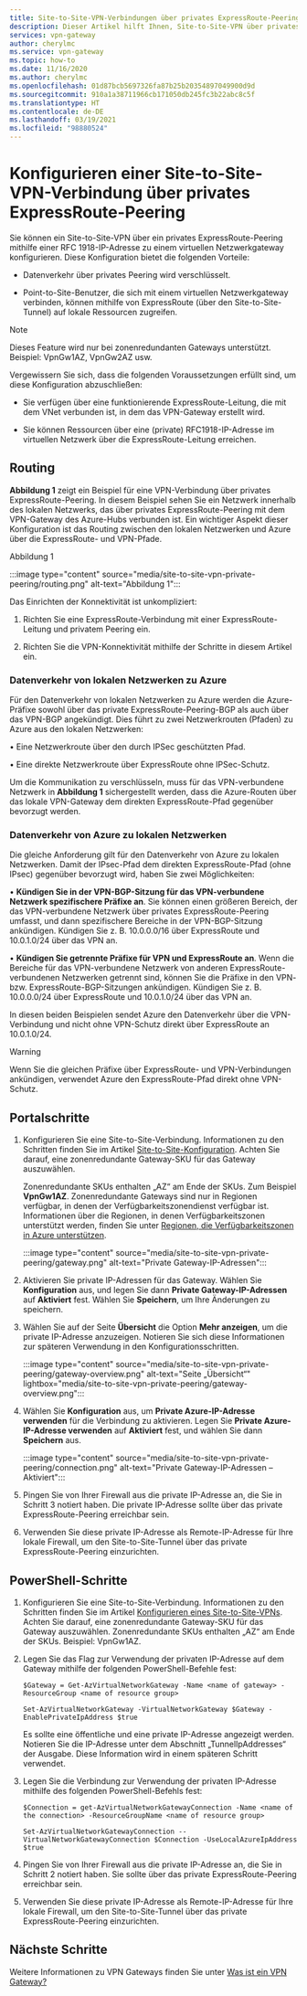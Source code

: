 ```yaml
---
title: Site-to-Site-VPN-Verbindungen über privates ExpressRoute-Peering
description: Dieser Artikel hilft Ihnen, Site-to-Site-VPN über privates ExpressRoute-Peering zu aktivieren, um Datenverkehr zu verschlüsseln.
services: vpn-gateway
author: cherylmc
ms.service: vpn-gateway
ms.topic: how-to
ms.date: 11/16/2020
ms.author: cherylmc
ms.openlocfilehash: 01d87bcb5697326fa87b25b20354897049900d9d
ms.sourcegitcommit: 910a1a38711966cb171050db245fc3b22abc8c5f
ms.translationtype: HT
ms.contentlocale: de-DE
ms.lasthandoff: 03/19/2021
ms.locfileid: "98880524"
---
```

# <a name="configure-a-site-to-site-vpn-connection-over-expressroute-private-peering"></a>Konfigurieren einer Site-to-Site-VPN-Verbindung über privates ExpressRoute-Peering

Sie können ein Site-to-Site-VPN über ein privates ExpressRoute-Peering mithilfe einer RFC 1918-IP-Adresse zu einem virtuellen Netzwerkgateway konfigurieren. Diese Konfiguration bietet die folgenden Vorteile:

* Datenverkehr über privates Peering wird verschlüsselt.

* Point-to-Site-Benutzer, die sich mit einem virtuellen Netzwerkgateway verbinden, können mithilfe von ExpressRoute (über den Site-to-Site-Tunnel) auf lokale Ressourcen zugreifen.

>[!NOTE]
>Dieses Feature wird nur bei zonenredundanten Gateways unterstützt. Beispiel: VpnGw1AZ, VpnGw2AZ usw.
>

Vergewissern Sie sich, dass die folgenden Voraussetzungen erfüllt sind, um diese Konfiguration abzuschließen:

* Sie verfügen über eine funktionierende ExpressRoute-Leitung, die mit dem VNet verbunden ist, in dem das VPN-Gateway erstellt wird.

* Sie können Ressourcen über eine (private) RFC1918-IP-Adresse im virtuellen Netzwerk über die ExpressRoute-Leitung erreichen.

## <a name="routing"></a><a name="routing"></a>Routing

**Abbildung 1** zeigt ein Beispiel für eine VPN-Verbindung über privates ExpressRoute-Peering. In diesem Beispiel sehen Sie ein Netzwerk innerhalb des lokalen Netzwerks, das über privates ExpressRoute-Peering mit dem VPN-Gateway des Azure-Hubs verbunden ist. Ein wichtiger Aspekt dieser Konfiguration ist das Routing zwischen den lokalen Netzwerken und Azure über die ExpressRoute- und VPN-Pfade.

Abbildung 1

:::image type="content" source="media/site-to-site-vpn-private-peering/routing.png" alt-text="Abbildung 1":::

Das Einrichten der Konnektivität ist unkompliziert:

1. Richten Sie eine ExpressRoute-Verbindung mit einer ExpressRoute-Leitung und privatem Peering ein.

1. Richten Sie die VPN-Konnektivität mithilfe der Schritte in diesem Artikel ein.

### <a name="traffic-from-on-premises-networks-to-azure"></a>Datenverkehr von lokalen Netzwerken zu Azure

Für den Datenverkehr von lokalen Netzwerken zu Azure werden die Azure-Präfixe sowohl über das private ExpressRoute-Peering-BGP als auch über das VPN-BGP angekündigt. Dies führt zu zwei Netzwerkrouten (Pfaden) zu Azure aus den lokalen Netzwerken:

• Eine Netzwerkroute über den durch IPSec geschützten Pfad.

• Eine direkte Netzwerkroute über ExpressRoute ohne IPSec-Schutz.

Um die Kommunikation zu verschlüsseln, muss für das VPN-verbundene Netzwerk in **Abbildung 1** sichergestellt werden, dass die Azure-Routen über das lokale VPN-Gateway dem direkten ExpressRoute-Pfad gegenüber bevorzugt werden.

### <a name="traffic-from-azure-to-on-premises-networks"></a>Datenverkehr von Azure zu lokalen Netzwerken

Die gleiche Anforderung gilt für den Datenverkehr von Azure zu lokalen Netzwerken. Damit der IPsec-Pfad dem direkten ExpressRoute-Pfad (ohne IPsec) gegenüber bevorzugt wird, haben Sie zwei Möglichkeiten:

• **Kündigen Sie in der VPN-BGP-Sitzung für das VPN-verbundene Netzwerk spezifischere Präfixe an**. Sie können einen größeren Bereich, der das VPN-verbundene Netzwerk über privates ExpressRoute-Peering umfasst, und dann spezifischere Bereiche in der VPN-BGP-Sitzung ankündigen. Kündigen Sie z. B. 10.0.0.0/16 über ExpressRoute und 10.0.1.0/24 über das VPN an.

• **Kündigen Sie getrennte Präfixe für VPN und ExpressRoute an**. Wenn die Bereiche für das VPN-verbundene Netzwerk von anderen ExpressRoute-verbundenen Netzwerken getrennt sind, können Sie die Präfixe in den VPN- bzw. ExpressRoute-BGP-Sitzungen ankündigen. Kündigen Sie z. B. 10.0.0.0/24 über ExpressRoute und 10.0.1.0/24 über das VPN an.

In diesen beiden Beispielen sendet Azure den Datenverkehr über die VPN-Verbindung und nicht ohne VPN-Schutz direkt über ExpressRoute an 10.0.1.0/24.

>[!Warning]
>Wenn Sie die gleichen Präfixe über ExpressRoute- und VPN-Verbindungen ankündigen, verwendet Azure den ExpressRoute-Pfad direkt ohne VPN-Schutz.
>

## <a name="portal-steps"></a><a name="portal"></a>Portalschritte

1. Konfigurieren Sie eine Site-to-Site-Verbindung. Informationen zu den Schritten finden Sie im Artikel [Site-to-Site-Konfiguration](./tutorial-site-to-site-portal.md). Achten Sie darauf, eine zonenredundante Gateway-SKU für das Gateway auszuwählen. 

   Zonenredundante SKUs enthalten „AZ“ am Ende der SKUs. Zum Beispiel **VpnGw1AZ**. Zonenredundante Gateways sind nur in Regionen verfügbar, in denen der Verfügbarkeitszonendienst verfügbar ist. Informationen über die Regionen, in denen Verfügbarkeitszonen unterstützt werden, finden Sie unter [Regionen, die Verfügbarkeitszonen in Azure unterstützen](../availability-zones/az-region.md).

   :::image type="content" source="media/site-to-site-vpn-private-peering/gateway.png" alt-text="Private Gateway-IP-Adressen":::
1. Aktivieren Sie private IP-Adressen für das Gateway. Wählen Sie **Konfiguration** aus, und legen Sie dann **Private Gateway-IP-Adressen** auf **Aktiviert** fest. Wählen Sie **Speichern**, um Ihre Änderungen zu speichern.
1. Wählen Sie auf der Seite **Übersicht** die Option **Mehr anzeigen**, um die private IP-Adresse anzuzeigen. Notieren Sie sich diese Informationen zur späteren Verwendung in den Konfigurationsschritten.

   :::image type="content" source="media/site-to-site-vpn-private-peering/gateway-overview.png" alt-text="Seite „Übersicht“" lightbox="media/site-to-site-vpn-private-peering/gateway-overview.png":::
1. Wählen Sie **Konfiguration** aus, um **Private Azure-IP-Adresse verwenden** für die Verbindung zu aktivieren. Legen Sie **Private Azure-IP-Adresse verwenden** auf **Aktiviert** fest, und wählen Sie dann **Speichern** aus.

   :::image type="content" source="media/site-to-site-vpn-private-peering/connection.png" alt-text="Private Gateway-IP-Adressen – Aktiviert":::
1. Pingen Sie von Ihrer Firewall aus die private IP-Adresse an, die Sie in Schritt 3 notiert haben. Die private IP-Adresse sollte über das private ExpressRoute-Peering erreichbar sein.
1. Verwenden Sie diese private IP-Adresse als Remote-IP-Adresse für Ihre lokale Firewall, um den Site-to-Site-Tunnel über das private ExpressRoute-Peering einzurichten.

## <a name="powershell-steps"></a><a name="powershell"></a>PowerShell-Schritte

1. Konfigurieren Sie eine Site-to-Site-Verbindung. Informationen zu den Schritten finden Sie im Artikel [Konfigurieren eines Site-to-Site-VPNs](./tutorial-site-to-site-portal.md). Achten Sie darauf, eine zonenredundante Gateway-SKU für das Gateway auszuwählen. Zonenredundante SKUs enthalten „AZ“ am Ende der SKUs. Beispiel: VpnGw1AZ.
1. Legen Sie das Flag zur Verwendung der privaten IP-Adresse auf dem Gateway mithilfe der folgenden PowerShell-Befehle fest:

   ```azurepowershell-interactive
   $Gateway = Get-AzVirtualNetworkGateway -Name <name of gateway> -ResourceGroup <name of resource group>

   Set-AzVirtualNetworkGateway -VirtualNetworkGateway $Gateway -EnablePrivateIpAddress $true
   ```

   Es sollte eine öffentliche und eine private IP-Adresse angezeigt werden. Notieren Sie die IP-Adresse unter dem Abschnitt „TunnelIpAddresses“ der Ausgabe. Diese Information wird in einem späteren Schritt verwendet.
1. Legen Sie die Verbindung zur Verwendung der privaten IP-Adresse mithilfe des folgenden PowerShell-Befehls fest:

   ```azurepowershell-interactive
   $Connection = get-AzVirtualNetworkGatewayConnection -Name <name of the connection> -ResourceGroupName <name of resource group>

   Set-AzVirtualNetworkGatewayConnection --VirtualNetworkGatewayConnection $Connection -UseLocalAzureIpAddress $true
   ```
1. Pingen Sie von Ihrer Firewall aus die private IP-Adresse an, die Sie in Schritt 2 notiert haben. Sie sollte über das private ExpressRoute-Peering erreichbar sein.
1. Verwenden Sie diese private IP-Adresse als Remote-IP-Adresse für Ihre lokale Firewall, um den Site-to-Site-Tunnel über das private ExpressRoute-Peering einzurichten.

## <a name="next-steps"></a>Nächste Schritte

Weitere Informationen zu VPN Gateways finden Sie unter [Was ist ein VPN Gateway?](vpn-gateway-about-vpngateways.md)